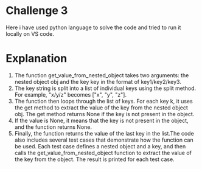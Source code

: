 # Challenge 3

Here i have used python language to solve the code and tried to run it locally on VS code.

# Explanation

1. The function get_value_from_nested_object takes two arguments: the nested object obj and the key key in the format of key1/key2/key3.
2. The key string is split into a list of individual keys using the split method. For example, "x/y/z" becomes ["x", "y", "z"].
3. The function then loops through the list of keys. For each key k, it uses the get method to extract the value of the key from the nested object obj. The get method returns None if the key is not present in the object.
4. If the value is None, it means that the key is not present in the object, and the function returns None.
5. Finally, the function returns the value of the last key in the list.The code also includes several test cases that demonstrate how the function can be used. Each test case defines a nested object and a key, and then calls the get_value_from_nested_object function to extract the value of the key from the object. The result is printed for each test case.

